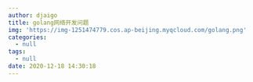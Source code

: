 ```yaml
---
author: djaigo
title: golang网络开发问题
img: 'https://img-1251474779.cos.ap-beijing.myqcloud.com/golang.png'
categories:
  - null
tags:
  - null
date: 2020-12-18 14:30:18
---
```


